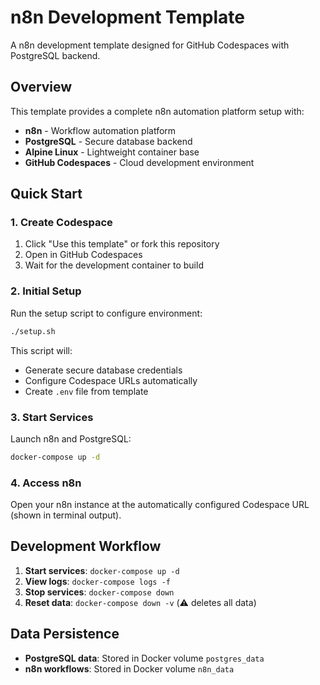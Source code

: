 # n8n Development Template

A n8n development template designed for GitHub Codespaces with PostgreSQL backend.

## Overview

This template provides a complete n8n automation platform setup with:
- **n8n** - Workflow automation platform
- **PostgreSQL** - Secure database backend
- **Alpine Linux** - Lightweight container base
- **GitHub Codespaces** - Cloud development environment

## Quick Start

### 1. Create Codespace

1. Click "Use this template" or fork this repository
2. Open in GitHub Codespaces
3. Wait for the development container to build

### 2. Initial Setup

Run the setup script to configure environment:

```sh
./setup.sh
```

This script will:
- Generate secure database credentials
- Configure Codespace URLs automatically
- Create `.env` file from template

### 3. Start Services

Launch n8n and PostgreSQL:

```sh
docker-compose up -d
```

### 4. Access n8n

Open your n8n instance at the automatically configured Codespace URL (shown in terminal output).

## Development Workflow

1. **Start services**: `docker-compose up -d`
2. **View logs**: `docker-compose logs -f`
3. **Stop services**: `docker-compose down`
4. **Reset data**: `docker-compose down -v` (⚠️ deletes all data)

## Data Persistence

- **PostgreSQL data**: Stored in Docker volume `postgres_data`
- **n8n workflows**: Stored in Docker volume `n8n_data`
